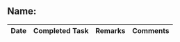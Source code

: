## **Name:** <Add Your Name Here>

| Date | Completed Task  | Remarks  |Comments|
|:---:|:--:|:---:|:---:|
